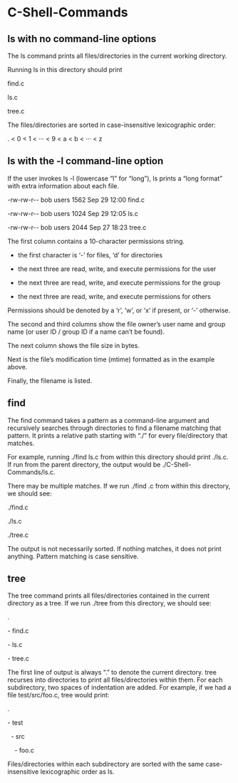 # C-Shell-Commands

## ls with no command-line options

The ls command prints all files/directories in the current working directory.

Running ls in this directory should print

find.c

ls.c

tree.c

The files/directories are sorted in case-insensitive lexicographic order:

. < 0 < 1 < ··· < 9 < a < b < ··· < z

## ls with the -l command-line option

If the user invokes ls -l (lowercase “l” for “long”), ls prints a “long format” with extra information about each file.

-rw-rw-r-- bob users 1562 Sep 29 12:00 find.c

-rw-rw-r-- bob users 1024 Sep 29 12:05 ls.c

-rw-rw-r-- bob users 2044 Sep 27 18:23 tree.c

The first column contains a 10-character permissions string.

- the first character is ‘-’ for files, ‘d’ for directories

- the next three are read, write, and execute permissions for the user

- the next three are read, write, and execute permissions for the group

- the next three are read, write, and execute permissions for others

Permissions should be denoted by a ‘r’, ‘w’, or ‘x’ if present, or ‘-’ otherwise.

The second and third columns show the file owner’s user name and group name (or user ID / group ID if a name can’t be found).

The next column shows the file size in bytes.

Next is the file’s modification time (mtime) formatted as in the example above.

Finally, the filename is listed.

## find

The find command takes a pattern as a command-line argument and recursively searches through directories to find a filename matching that pattern. It  prints a relative path starting with “./” for every file/directory that matches.

For example, running ./find ls.c from within this directory should print ./ls.c. If run from the parent directory, the output would be ./C-Shell-Commands/ls.c.

There may be multiple matches. If we run ./find .c from within this directory, we should see:

./find.c

./ls.c

./tree.c

The output is not necessarily sorted. If nothing matches, it does not print anything. Pattern matching is case sensitive.

## tree

The tree command prints all files/directories contained in the current directory as a tree. If we run ./tree from this directory, we should see:

.

\- find.c

\- ls.c

\- tree.c

The first line of output is always “.” to denote the current directory. tree recurses into directories to print all files/directories within them. For each subdirectory, two spaces of indentation are added. For example, if we had a file test/src/foo.c, tree would print:

.

\- test

&nbsp;&nbsp;\- src

&nbsp;&nbsp;&nbsp;&nbsp;\- foo.c

Files/directories within each subdirectory are sorted with the same case-insensitive lexicographic order as ls.
